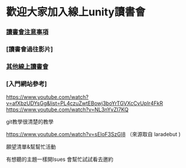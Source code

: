 # 歡迎大家加入線上unity讀書會

### [讀書會注意事項](http://goo.gl/d9cRJ9)

### [讀書會過往影片]

### [其他線上讀書會](http://goo.gl/mQbjWw)

### [入門網站參考]
https://www.youtube.com/watch?v=afXbzUDYsGg&list=PL4czuZwtEBowj3boYrTGVXcCvUpIr4FkR
https://www.youtube.com/watch?v=NL3nYvZI7KQ


git教學很清楚的教學

https://www.youtube.com/watch?v=sEloF3SzGI8 （來源取自 laradebut )


願望清單&幫幫忙活動

有想聽的主題一樣開Isues 會幫忙試試看去邀約

